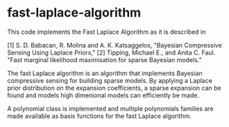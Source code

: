 # fast-laplace-algorithm

This code implements the Fast Laplace Algorithm as it is described in

[1] S. D. Babacan, R. Molina and A. K. Katsaggelos, "Bayesian Compressive Sensing Using Laplace Priors,"
[2] Tipping, Michael E., and Anita C. Faul. "Fast marginal likelihood maximisation for sparse Bayesian models."

The fast Laplace algorithm is an algorithm that implements Bayesian compressive sensing for building sparse models. By applying a Laplace prior distribution on the expansion coefficients, a sparse expansion can be found and models high dimenional models can efficiently be made.

A polynomial class is implemented and multiple polynomials families are made available as basis functions for the fast Laplace algorithm.

